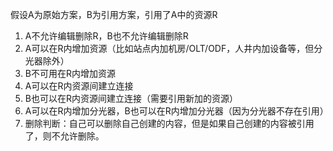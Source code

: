 假设A为原始方案，B为引用方案，引用了A中的资源R

1. A不允许编辑删除R，B也不允许编辑删除R
2. A可以在R内增加资源（比如站点内加机房/OLT/ODF，人井内加设备等，但分光器除外）
3. B不可用在R内增加资源
4. A可以在R内资源间建立连接
5. B也可以在R内资源间建立连接（需要引用新加的资源）
6. A可以在R内增加分光器，B也可以在R内增加分光器（因为分光器不存在引用）
7. 删除判断：自己可以删除自己创建的内容，但是如果自己创建的内容被引用了，则不允许删除。